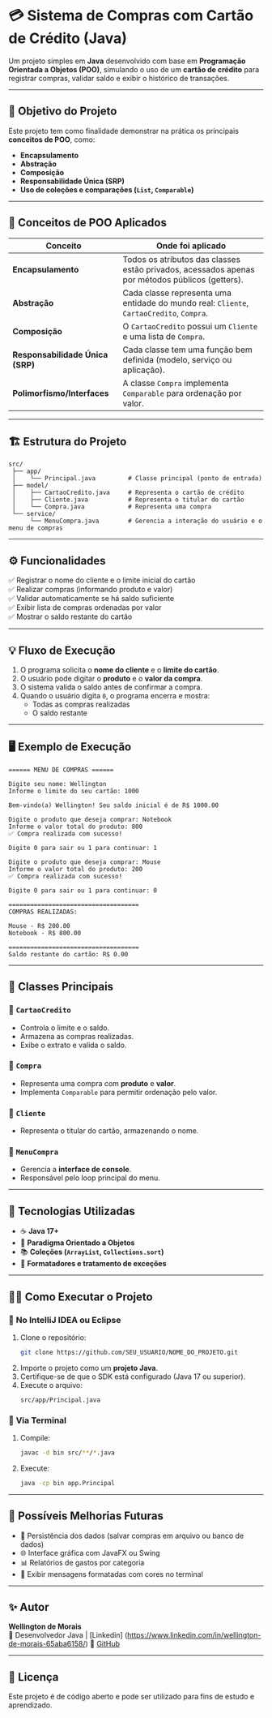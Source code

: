 # 💳 Sistema de Compras com Cartão de Crédito (Java)

Um projeto simples em **Java** desenvolvido com base em **Programação Orientada a Objetos (POO)**, simulando o uso de um **cartão de crédito** para registrar compras, validar saldo e exibir o histórico de transações.

---

## 🚀 **Objetivo do Projeto**

Este projeto tem como finalidade demonstrar na prática os principais **conceitos de POO**, como:

- **Encapsulamento**
- **Abstração**
- **Composição**
- **Responsabilidade Única (SRP)**
- **Uso de coleções e comparações (`List`, `Comparable`)**

---

## 🧠 **Conceitos de POO Aplicados**

| Conceito | Onde foi aplicado |
|-----------|-------------------|
| **Encapsulamento** | Todos os atributos das classes estão privados, acessados apenas por métodos públicos (getters). |
| **Abstração** | Cada classe representa uma entidade do mundo real: `Cliente`, `CartaoCredito`, `Compra`. |
| **Composição** | O `CartaoCredito` possui um `Cliente` e uma lista de `Compra`. |
| **Responsabilidade Única (SRP)** | Cada classe tem uma função bem definida (modelo, serviço ou aplicação). |
| **Polimorfismo/Interfaces** | A classe `Compra` implementa `Comparable` para ordenação por valor. |

---

## 🏗️ **Estrutura do Projeto**

```
src/
 ├── app/
 │    └── Principal.java         # Classe principal (ponto de entrada)
 ├── model/
 │    ├── CartaoCredito.java     # Representa o cartão de crédito
 │    ├── Cliente.java           # Representa o titular do cartão
 │    └── Compra.java            # Representa uma compra
 └── service/
      └── MenuCompra.java        # Gerencia a interação do usuário e o menu de compras
```

---

## ⚙️ **Funcionalidades**

✅ Registrar o nome do cliente e o limite inicial do cartão  
✅ Realizar compras (informando produto e valor)  
✅ Validar automaticamente se há saldo suficiente  
✅ Exibir lista de compras ordenadas por valor  
✅ Mostrar o saldo restante do cartão  

---

## 💡 **Fluxo de Execução**

1. O programa solicita o **nome do cliente** e o **limite do cartão**.  
2. O usuário pode digitar o **produto** e o **valor da compra**.  
3. O sistema valida o saldo antes de confirmar a compra.  
4. Quando o usuário digita `0`, o programa encerra e mostra:  
   - Todas as compras realizadas  
   - O saldo restante  

---

## 🖥️ **Exemplo de Execução**

```
====== MENU DE COMPRAS ======

Digite seu nome: Wellington
Informe o limite do seu cartão: 1000

Bem-vindo(a) Wellington! Seu saldo inicial é de R$ 1000.00

Digite o produto que deseja comprar: Notebook
Informe o valor total do produto: 800
✅ Compra realizada com sucesso!

Digite 0 para sair ou 1 para continuar: 1

Digite o produto que deseja comprar: Mouse
Informe o valor total do produto: 200
✅ Compra realizada com sucesso!

Digite 0 para sair ou 1 para continuar: 0

====================================
COMPRAS REALIZADAS:

Mouse - R$ 200.00
Notebook - R$ 800.00

====================================
Saldo restante do cartão: R$ 0.00
```

---

## 🧩 **Classes Principais**

### 🧾 `CartaoCredito`
- Controla o limite e o saldo.
- Armazena as compras realizadas.
- Exibe o extrato e valida o saldo.

### 🧾 `Compra`
- Representa uma compra com **produto** e **valor**.
- Implementa `Comparable` para permitir ordenação pelo valor.

### 🧾 `Cliente`
- Representa o titular do cartão, armazenando o nome.

### 🧾 `MenuCompra`
- Gerencia a **interface de console**.
- Responsável pelo loop principal do menu.

---

## 🧰 **Tecnologias Utilizadas**

- ☕ **Java 17+**
- 🧩 **Paradigma Orientado a Objetos**
- 📚 **Coleções (`ArrayList`, `Collections.sort`)**
- 🧮 **Formatadores e tratamento de exceções**

---

## 🧑‍💻 **Como Executar o Projeto**

### 🔹 **No IntelliJ IDEA ou Eclipse**
1. Clone o repositório:
   ```bash
   git clone https://github.com/SEU_USUARIO/NOME_DO_PROJETO.git
   ```
2. Importe o projeto como um **projeto Java**.
3. Certifique-se de que o SDK está configurado (Java 17 ou superior).
4. Execute o arquivo:
   ```
   src/app/Principal.java
   ```

### 🔹 **Via Terminal**
1. Compile:
   ```bash
   javac -d bin src/**/*.java
   ```
2. Execute:
   ```bash
   java -cp bin app.Principal
   ```

---

## 🧱 **Possíveis Melhorias Futuras**

- 💾 Persistência dos dados (salvar compras em arquivo ou banco de dados)
- 🌐 Interface gráfica com JavaFX ou Swing
- 📊 Relatórios de gastos por categoria
- 💬 Exibir mensagens formatadas com cores no terminal

---

## ✨ **Autor**

**Wellington de Morais**  
📍 Desenvolvedor Java | [Linkedin] (https://www.linkedin.com/in/wellington-de-morais-65aba6158/)
🔗 [GitHub](https://github.com/wemorais)

---

## 📜 **Licença**

Este projeto é de código aberto e pode ser utilizado para fins de estudo e aprendizado.
